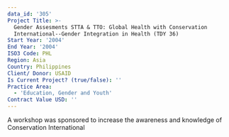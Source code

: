 ```yaml
---
data_id: '305'
Project Title: >-
  Gender Assesments STTA & TTO: Global Health with Conservation
  International--Gender Integration in Health (TDY 36)
Start Year: '2004'
End Year: '2004'
ISO3 Code: PHL
Region: Asia
Country: Philippines
Client/ Donor: USAID
Is Current Project? (true/false): ''
Practice Area:
  - 'Education, Gender and Youth'
Contract Value USD: ''
---
```

A workshop was sponsored to increase the awareness and knowledge of Conservation International